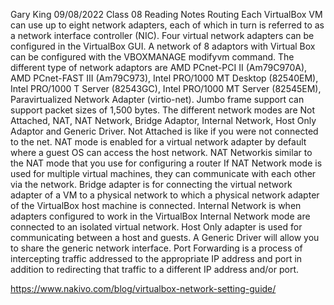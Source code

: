 Gary King
09/08/2022
Class 08 Reading Notes
Routing
Each VirtualBox VM can use up to eight network adapters, each of which in turn is referred to as a network interface controller (NIC). Four virtual network adapters can be configured in the VirtualBox GUI.
A network of 8 adaptors with Virtual Box can be configured with the VBOXMANAGE modifyvm command.
The different type of network adaptors are  AMD PCnet-PCI II (Am79C970A), AMD PCnet-FAST III (Am79C973), Intel PRO/1000 MT Desktop (82540EM), Intel PRO/1000 T Server (82543GC), Intel PRO/1000 MT Server (82545EM), Paravirtualized Network Adapter (virtio-net).
Jumbo frame support can support packet sizes of 1,500 bytes.
The different network modes are Not Attached, NAT, NAT Network, Bridge Adaptor, Internal Network, Host Only Adaptor and Generic Driver.
Not Attached is like if you were not connected to the net.
NAT mode is enabled for a virtual network adapter by default where a guest OS can access the host network.
NAT Networkis similar to the NAT mode that you use for configuring a router
If NAT Network mode is used for multiple virtual machines, they can communicate with each other via the network. 
Bridge adapter is for connecting the virtual network adapter of a VM to a physical network to which a physical network adapter of the VirtualBox host machine is connected.
Internal Network is when adapters configured to work in the VirtualBox Internal Network mode are connected to an isolated virtual network.
Host Only adapter is used for communicating between a host and guests.
A Generic Driver will allow you to share the generic network interface.
Port Forwarding is a process of intercepting traffic addressed to the appropriate IP address and port in addition to redirecting that traffic to a different IP address and/or port. 



https://www.nakivo.com/blog/virtualbox-network-setting-guide/
